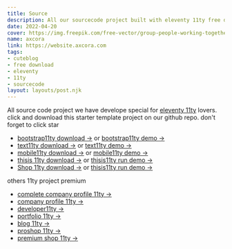 ```yaml
---
title: Source
description: All our sourcecode project built with eleventy 11ty free download.
date: 2022-04-20
cover: https://img.freepik.com/free-vector/group-people-working-together_52683-28615.jpg?w=2000
name: axcora
link: https://website.axcora.com
tags: 
- cuteblog
- free download
- eleventy
- 11ty
- sourcecode
layout: layouts/post.njk
---
```


All source code project we have develope special for [eleventy 11ty](https://11ty.dev) lovers. click and download this starter template project on our github repo. don't forget to click star

- [bootstrap11ty download →](https://github.com/mesinkasir/eleventyblog) or [bootstrap11ty demo →](https://eleventyblog.vercel.app/)
- [text11ty download →](https://github.com/mesinkasir/text11ty) or [text11ty demo →](https://text11ty.pages.dev/)
- [mobile11ty download →](https://github.com/mesinkasir/mobile11ty) or [mobile11ty demo →](https://mobile11ty.pages.dev/)
- [thisis 11ty download →](https://github.com/mesinkasir/thisis-11ty) or [thisis11ty run demo →](https://thisis11ty.netlify.app/)
- [Shop 11ty download →](https://github.com/mesinkasir/11ty-shop) or [thisis11ty run demo →](https://11tyshop.pages.dev/)

others 11ty project premium

- [complete company profile 11ty →](https://tokorak.web.app/)
- [company profile 11ty →](https://raktoko.web.app/)
- [developer11ty →](https://eleventy.web.app/)
- [portfolio 11ty →](https://bootstrap11ty.pages.dev/)
- [blog 11ty →](https://programrestoran.web.app/)
- [proshop 11ty →](https://mesinkasironline.vercel.app/)
- [premium shop 11ty →](https://tokokasir.vercel.app/)

